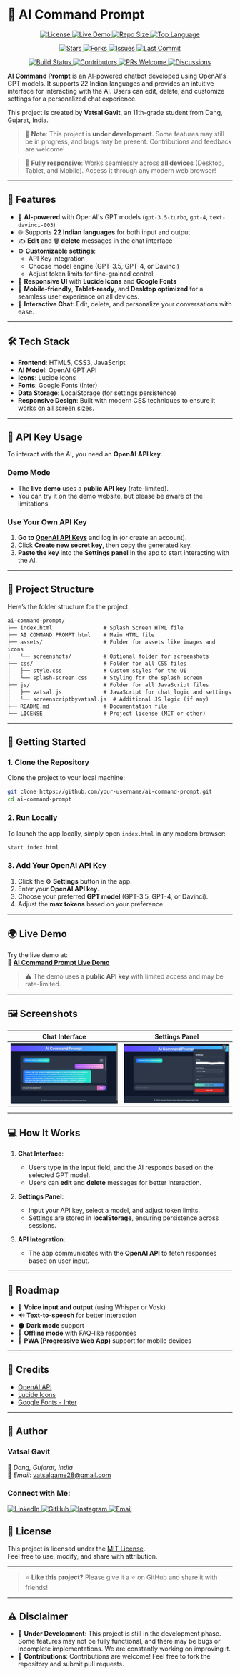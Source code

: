 # 🤖 **AI Command Prompt**

<p align="center">
  <!-- Main Project Info -->
  <a href="LICENSE">
    <img src="https://img.shields.io/github/license/NONSTOPPEBLE/AI-COMMAND-PROMPT?style=for-the-badge" alt="License">
  </a>
  <a href="http://mmtpro.42web.io/VATSAL%20AI%20RROJECT/AI%20COMMAND%20PROMPT.html">
    <img src="https://img.shields.io/badge/Live-Demo-blueviolet?style=for-the-badge&logo=google-chrome&logoColor=white" alt="Live Demo">
  </a>
  <a href="https://github.com/NONSTOPPEBLE/AI-COMMAND-PROMPT">
    <img src="https://img.shields.io/github/repo-size/NONSTOPPEBLE/AI-COMMAND-PROMPT?style=for-the-badge" alt="Repo Size">
  </a>
  <a href="https://github.com/NONSTOPPEBLE/AI-COMMAND-PROMPT">
    <img src="https://img.shields.io/github/languages/top/NONSTOPPEBLE/AI-COMMAND-PROMPT?style=for-the-badge" alt="Top Language">
  </a>
</p>

<p align="center">
  <!-- GitHub Insights -->
  <a href="https://github.com/NONSTOPPEBLE/AI-COMMAND-PROMPT/stargazers">
    <img src="https://img.shields.io/github/stars/NONSTOPPEBLE/AI-COMMAND-PROMPT?style=for-the-badge&logo=github" alt="Stars">
  </a>
  <a href="https://github.com/NONSTOPPEBLE/AI-COMMAND-PROMPT/network/members">
    <img src="https://img.shields.io/github/forks/NONSTOPPEBLE/AI-COMMAND-PROMPT?style=for-the-badge&logo=github" alt="Forks">
  </a>
  <a href="https://github.com/NONSTOPPEBLE/AI-COMMAND-PROMPT/issues">
    <img src="https://img.shields.io/github/issues/NONSTOPPEBLE/AI-COMMAND-PROMPT?style=for-the-badge&logo=github" alt="Issues">
  </a>
  <a href="https://github.com/NONSTOPPEBLE/AI-COMMAND-PROMPT/commits">
    <img src="https://img.shields.io/github/last-commit/NONSTOPPEBLE/AI-COMMAND-PROMPT?style=for-the-badge&logo=git" alt="Last Commit">
  </a>
</p>

<p align="center">
  <!-- Build and Contribution -->
  <a href="https://github.com/NONSTOPPEBLE/AI-COMMAND-PROMPT/actions">
    <img src="https://img.shields.io/github/actions/workflow/status/NONSTOPPEBLE/AI-COMMAND-PROMPT/build.yml?style=for-the-badge&label=BUILD&logo=githubactions&logoColor=white" alt="Build Status">
  </a>
  <a href="https://github.com/NONSTOPPEBLE/AI-COMMAND-PROMPT/graphs/contributors">
    <img src="https://img.shields.io/github/contributors/NONSTOPPEBLE/AI-COMMAND-PROMPT?style=for-the-badge" alt="Contributors">
  </a>
  <a href="https://github.com/NONSTOPPEBLE/AI-COMMAND-PROMPT/pulls">
    <img src="https://img.shields.io/badge/PRs-Welcome-brightgreen?style=for-the-badge&logo=gitbook" alt="PRs Welcome">
  </a>
  <a href="https://github.com/NONSTOPPEBLE/AI-COMMAND-PROMPT/discussions">
    <img src="https://img.shields.io/badge/Join-Discussion-yellow?style=for-the-badge&logo=github" alt="Discussions">
  </a>
</p>

**AI Command Prompt** is an AI-powered chatbot developed using OpenAI's GPT models. It supports 22 Indian languages and provides an intuitive interface for interacting with the AI. Users can edit, delete, and customize settings for a personalized chat experience.

This project is created by **Vatsal Gavit**, an 11th-grade student from Dang, Gujarat, India. 

> 🚧 **Note**: This project is **under development**. Some features may still be in progress, and bugs may be present. Contributions and feedback are welcome!

> 📱 **Fully responsive**: Works seamlessly across **all devices** (Desktop, Tablet, and Mobile). Access it through any modern web browser!

---

## 🌟 **Features**

- 🧠 **AI-powered** with OpenAI's GPT models (`gpt-3.5-turbo`, `gpt-4`, `text-davinci-003`)
- 🌐 Supports **22 Indian languages** for both input and output
- ✍️ **Edit** and 🗑️ **delete** messages in the chat interface
- ⚙️ **Customizable settings**:
  - API Key integration
  - Choose model engine (GPT-3.5, GPT-4, or Davinci)
  - Adjust token limits for fine-grained control
- 🎨 **Responsive UI** with **Lucide Icons** and **Google Fonts**
- 📱 **Mobile-friendly**, **Tablet-ready**, and **Desktop optimized** for a seamless user experience on all devices.
- 💬 **Interactive Chat**: Edit, delete, and personalize your conversations with ease.
  
---

## 🛠️ **Tech Stack**

- **Frontend**: HTML5, CSS3, JavaScript
- **AI Model**: OpenAI GPT API
- **Icons**: Lucide Icons
- **Fonts**: Google Fonts (Inter)
- **Data Storage**: LocalStorage (for settings persistence)
- **Responsive Design**: Built with modern CSS techniques to ensure it works on all screen sizes.

---

## 🔐 **API Key Usage**

To interact with the AI, you need an **OpenAI API key**.

### **Demo Mode**

- The **live demo** uses a **public API key** (rate-limited).
- You can try it on the demo website, but please be aware of the limitations.

### **Use Your Own API Key**

1. **Go to [OpenAI API Keys](https://platform.openai.com/account/api-keys)** and log in (or create an account).
2. Click **Create new secret key**, then copy the generated key.
3. **Paste the key** into the **Settings panel** in the app to start interacting with the AI.

---

## 📁 **Project Structure**

Here’s the folder structure for the project:

```
ai-command-prompt/
├── index.html                # Splash Screen HTML file
├── AI COMMAND PROMPT.html    # Main HTML file
├── assets/                   # Folder for assets like images and icons
│   └── screenshots/          # Optional folder for screenshots
├── css/                      # Folder for all CSS files
│   ├── style.css             # Custom styles for the UI
│   └── splash-screen.css     # Styling for the splash screen
├── js/                       # Folder for all JavaScript files
│   ├── vatsal.js             # JavaScript for chat logic and settings
│   └── screenscriptbyvatsal.js  # Additional JS logic (if any)
├── README.md                 # Documentation file
└── LICENSE                   # Project license (MIT or other)
```

---

## 🚀 **Getting Started**

### 1. **Clone the Repository**

Clone the project to your local machine:

```bash
git clone https://github.com/your-username/ai-command-prompt.git
cd ai-command-prompt
```

### 2. **Run Locally**

To launch the app locally, simply open `index.html` in any modern browser:

```bash
start index.html
```

### 3. **Add Your OpenAI API Key**

1. Click the ⚙️ **Settings** button in the app.
2. Enter your **OpenAI API key**.
3. Choose your preferred **GPT model** (GPT-3.5, GPT-4, or Davinci).
4. Adjust the **max tokens** based on your preference.

---

## 🌍 **Live Demo**

Try the live demo at:  
🔗 **[AI Command Prompt Live Demo](http://mmtpro.42web.io/VATSAL%20AI%20RROJECT/)**

> ⚠️ The demo uses a **public API key** with limited access and may be rate-limited.

---

## 🖼️ **Screenshots**

| Chat Interface | Settings Panel |
|----------------|----------------|
| ![Chat](screenshots/chat-interface.png) | ![Settings](screenshots/setting-panel.png) |

---

## 💻 **How It Works**

1. **Chat Interface**: 
    - Users type in the input field, and the AI responds based on the selected GPT model.
    - Users can **edit** and **delete** messages for better interaction.

2. **Settings Panel**: 
    - Input your API key, select a model, and adjust token limits.
    - Settings are stored in **localStorage**, ensuring persistence across sessions.

3. **API Integration**: 
    - The app communicates with the **OpenAI API** to fetch responses based on user input.

---

## 🔮 **Roadmap**

- 🎤 **Voice input and output** (using Whisper or Vosk)
- 🔊 **Text-to-speech** for better interaction
- 🌑 **Dark mode** support
- 📶 **Offline mode** with FAQ-like responses
- 📱 **PWA (Progressive Web App)** support for mobile devices

---

## 🙏 **Credits**

- [OpenAI API](https://platform.openai.com/)
- [Lucide Icons](https://lucide.dev/)
- [Google Fonts - Inter](https://fonts.google.com/specimen/Inter)

---

## 👤 **Author**

### **Vatsal Gavit**
📍 *Dang, Gujarat, India*  
📧 *Email*: [vatsalgame28@gmail.com](mailto:vatsalgame28@gmail.com)  

### Connect with Me:
<p align="left">
  <a href="https://www.linkedin.com/in/vatsal-gavit-787608274" target="_blank">
    <img src="https://img.shields.io/badge/LinkedIn-@VATSAL--GAVIT-0A66C2?style=for-the-badge&logo=linkedin&logoColor=white" alt="LinkedIn">
  </a>
  <a href="https://github.com/NONSTOPPEBLE" target="_blank">
    <img src="https://img.shields.io/badge/GitHub-@NONSTOPPEBLE-181717?style=for-the-badge&logo=github&logoColor=white" alt="GitHub">
  </a>
  <a href="https://www.instagram.com/vatsal_.x.09_/" target="_blank">
    <img src="https://img.shields.io/badge/Instagram-@vatsal_.x.09_-E4405F?style=for-the-badge&logo=instagram&logoColor=white" alt="Instagram">
  </a>
  <a href="mailto:vatsalgame28@gmail.com">
    <img src="https://img.shields.io/badge/Email-📧-0077B5?style=for-the-badge&logo=gmail&logoColor=white" alt="Email">
  </a>
</p>

## 📄 **License**

This project is licensed under the [MIT License](LICENSE).  
Feel free to use, modify, and share with attribution.

---

> ⭐ **Like this project?** Please give it a ⭐ on GitHub and share it with friends!

---

## ⚠️ **Disclaimer**

- 🚧 **Under Development**: This project is still in the development phase. Some features may not be fully functional, and there may be bugs or incomplete implementations. We are constantly working on improving it.
- 💬 **Contributions**: Contributions are welcome! Feel free to fork the repository and submit pull requests.
